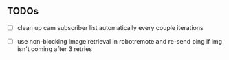 ## TODOs

- [ ] clean up cam subscriber list automatically every couple iterations
- [ ] use non-blocking image retrieval in robotremote and re-send ping if img isn't coming after 3 retries




